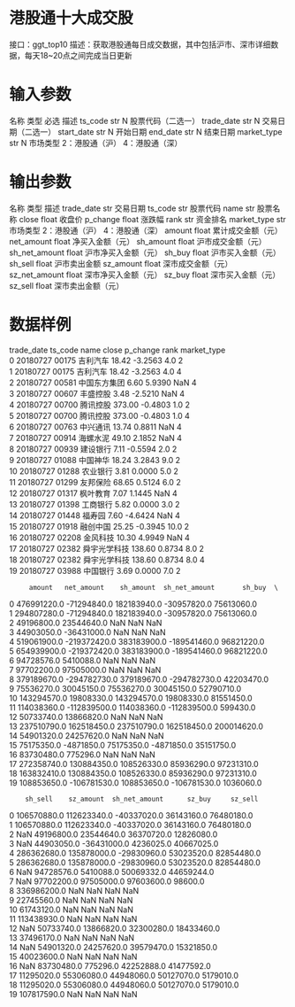 # 港股通十大成交股
接口：ggt_top10
描述：获取港股通每日成交数据，其中包括沪市、深市详细数据，每天18~20点之间完成当日更新

# 输入参数

名称	类型	必选	描述
ts_code	str	N	股票代码（二选一）
trade_date	str	N	交易日期（二选一）
start_date	str	N	开始日期
end_date	str	N	结束日期
market_type	str	N	市场类型 2：港股通（沪） 4：港股通（深）
# 输出参数

名称	类型	描述
trade_date	str	交易日期
ts_code	str	股票代码
name	str	股票名称
close	float	收盘价
p_change	float	涨跌幅
rank	str	资金排名
market_type	str	市场类型 2：港股通（沪） 4：港股通（深）
amount	float	累计成交金额（元）
net_amount	float	净买入金额（元）
sh_amount	float	沪市成交金额（元）
sh_net_amount	float	沪市净买入金额（元）
sh_buy	float	沪市买入金额（元）
sh_sell	float	沪市卖出金额
sz_amount	float	深市成交金额（元）
sz_net_amount	float	深市净买入金额（元）
sz_buy	float	深市买入金额（元）
sz_sell	float	深市卖出金额（元）

# 数据样例

   trade_date ts_code       name   close   p_change  rank   market_type  \
0    20180727   00175    吉利汽车   18.42   -3.2563   4.0            2   
1    20180727   00175    吉利汽车   18.42   -3.2563   4.0            4   
2    20180727   00581  中国东方集团    6.60    5.9390   NaN          4   
3    20180727   00607    丰盛控股    3.48   -2.5210   NaN            4   
4    20180727   00700    腾讯控股  373.00   -0.4803   1.0            2   
5    20180727   00700    腾讯控股  373.00   -0.4803   1.0            4   
6    20180727   00763    中兴通讯   13.74    0.8811   NaN            4   
7    20180727   00914    海螺水泥   49.10    2.1852   NaN            4   
8    20180727   00939    建设银行    7.11   -0.5594   2.0            2   
9    20180727   01088    中国神华   18.24    3.2843   9.0            2   
10   20180727   01288    农业银行    3.81    0.0000   5.0            2   
11   20180727   01299    友邦保险   68.65    0.5124   6.0            2   
12   20180727   01317    枫叶教育    7.07    1.1445   NaN            4   
13   20180727   01398    工商银行    5.82    0.0000   3.0            2   
14   20180727   01448     福寿园    7.60   -4.6424   NaN             4   
15   20180727   01918    融创中国   25.25   -0.3945  10.0            2   
16   20180727   02208    金风科技   10.30    4.9949   NaN            4   
17   20180727   02382  舜宇光学科技  138.60    0.8734   8.0          2   
18   20180727   02382  舜宇光学科技  138.60    0.8734   8.0          4   
19   20180727   03988    中国银行    3.69    0.0000   7.0            2 

         amount   net_amount    sh_amount  sh_net_amount       sh_buy  \
0   476991220.0  -71294840.0  182183940.0    -30957820.0   75613060.0   
1   294807280.0  -71294840.0  182183940.0    -30957820.0   75613060.0   
2    49196800.0   23544640.0          NaN            NaN          NaN   
3    44903050.0  -36431000.0          NaN            NaN          NaN   
4   519061900.0 -219372420.0  383183900.0   -189541460.0   96821220.0   
5   654939900.0 -219372420.0  383183900.0   -189541460.0   96821220.0   
6    94728576.0    5410088.0          NaN            NaN          NaN   
7    97702200.0   97505000.0          NaN            NaN          NaN   
8   379189670.0 -294782730.0  379189670.0   -294782730.0   42203470.0   
9    75536270.0   30045150.0   75536270.0     30045150.0   52790710.0   
10  143294570.0   19808330.0  143294570.0     19808330.0   81551450.0   
11  114038360.0 -112839500.0  114038360.0   -112839500.0     599430.0   
12   50733740.0   13866820.0          NaN            NaN          NaN   
13  237510790.0  162518450.0  237510790.0    162518450.0  200014620.0   
14   54901320.0   24257620.0          NaN            NaN          NaN   
15   75175350.0   -4871850.0   75175350.0     -4871850.0   35151750.0   
16   83730480.0     775296.0          NaN            NaN          NaN   
17  272358740.0  130884350.0  108526330.0     85936290.0   97231310.0   
18  163832410.0  130884350.0  108526330.0     85936290.0   97231310.0   
19  108853650.0 -106781530.0  108853650.0   -106781530.0    1036060.0   

        sh_sell    sz_amount  sh_net_amount      sz_buy     sz_sell  
0   106570880.0  112623340.0    -40337020.0  36143160.0  76480180.0  
1   106570880.0  112623340.0    -40337020.0  36143160.0  76480180.0  
2           NaN   49196800.0     23544640.0  36370720.0  12826080.0  
3           NaN   44903050.0    -36431000.0   4236025.0  40667025.0  
4   286362680.0  135878000.0    -29830960.0  53023520.0  82854480.0  
5   286362680.0  135878000.0    -29830960.0  53023520.0  82854480.0  
6           NaN   94728576.0      5410088.0  50069332.0  44659244.0  
7           NaN   97702200.0     97505000.0  97603600.0     98600.0  
8   336986200.0          NaN            NaN         NaN         NaN  
9    22745560.0          NaN            NaN         NaN         NaN  
10   61743120.0          NaN            NaN         NaN         NaN  
11  113438930.0          NaN            NaN         NaN         NaN  
12          NaN   50733740.0     13866820.0  32300280.0  18433460.0  
13   37496170.0          NaN            NaN         NaN         NaN  
14          NaN   54901320.0     24257620.0  39579470.0  15321850.0  
15   40023600.0          NaN            NaN         NaN         NaN  
16          NaN   83730480.0       775296.0  42252888.0  41477592.0  
17   11295020.0   55306080.0     44948060.0  50127070.0   5179010.0  
18   11295020.0   55306080.0     44948060.0  50127070.0   5179010.0  
19  107817590.0          NaN            NaN         NaN         NaN
